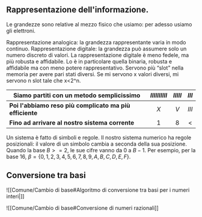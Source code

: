 ## Rappresentazione dell'informazione.

Le grandezze sono relative al mezzo fisico che usiamo: per adesso usiamo gli elettroni.

Rappresentazione analogica: la grandezza rappresentante varia in modo continuo.
Rappresentazione digitale: la grandezza può assumere solo un numero discreto di valori.
La rappresentazione digitale è meno fedele, ma più robusta e affidabile.
Lo è in particolare quella binaria, robusta e affidabile ma con meno potere rappresentativo.
Servono più “slot” nella memoria per avere pari stati diversi.
Se mi servono x valori diversi, mi servono n slot tale che x<2^n.

| Siamo partiti con un metodo semplicissimo               | $IIIIIIIIII$ | $IIIII$ | $III$ |
| ------------------------------------------------------- | :----------: | :-----: | :---: |
| **Poi l'abbiamo reso più complicato ma più efficiente** |     $X$      |   $V$   | $III$ |
| **Fino ad arrivare al nostro sistema corrente**         |     $1$      |   $8$   |   <   |

Un sistema è fatto di simboli e regole.
Il nostro sistema numerico ha regole posizionali: il valore di un simbolo cambia a seconda della sua posizione.
Quando la base $B>=2$, le sue cifre vanno da $0$ a $B-1$.
Per esempio, per la base 16, $β=\{0, 1, 2, 3, 4, 5, 6, 7, 8, 9, A, B, C, D, E, F\}$.

## Conversione tra basi

![[Comune/Cambio di base#Algoritmo di conversione tra basi per i numeri interi|]]

![[Comune/Cambio di base#Conversione di numeri razionali]]